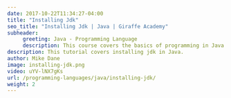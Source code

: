 ```yaml
---
date: 2017-10-22T11:34:27-04:00
title: "Installing Jdk"
seo_title: "Installing Jdk | Java | Giraffe Academy"
subheader:
     greeting: Java - Programming Language
     description: This course covers the basics of programming in Java. Work your way through the videos and we'll teach you everything you need to know to start your programming journey!
description: This tutorial covers installing jdk in Java.
author: Mike Dane
image: installing-jdk.png
video: uYV-lNX7gKs
url: /programming-languages/java/installing-jdk/
weight: 2
---
```

